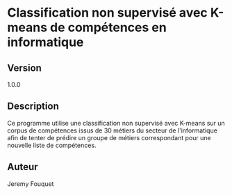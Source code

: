 # Classification non supervisé avec K-means de compétences en informatique

## Version

1.0.0

## Description

Ce programme utilise une classification non supervisé avec K-means sur un corpus de compétences issus de 30 métiers du secteur de l'informatique afin de tenter de prédire un groupe de métiers correspondant pour une nouvelle liste de compétences.

## Auteur

Jeremy Fouquet
